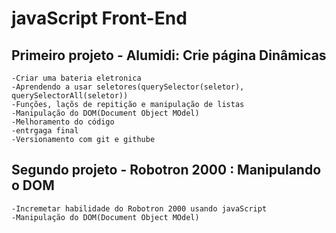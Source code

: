 # javaScript Front-End 

## Primeiro projeto - Alumidi: Crie página Dinâmicas
    -Criar uma bateria eletronica
    -Aprendendo a usar seletores(querySelector(seletor), querySelectorAll(seletor))
    -Funções, laçõs de repitição e manipulação de listas
    -Manipulação do DOM(Document Object MOdel)
    -Melhoramento do código 
    -entrgaga final
    -Versionamento com git e githube

## Segundo projeto - Robotron 2000 : Manipulando o DOM
    -Incremetar habilidade do Robotron 2000 usando javaScript
    -Manipulação do DOM(Document Object MOdel) 

